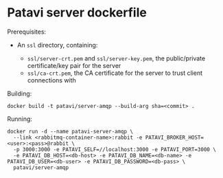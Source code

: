 Patavi server dockerfile
========================

Prerequisites:

 - An `ssl` directory, containing:

   - `ssl/server-crt.pem` and `ssl/server-key.pem`, the public/private certificate/key pair for the server
   - `ssl/ca-crt.pem`, the CA certificate for the server to trust client connections with

Building:

```docker build -t patavi/server-amqp --build-arg sha=<commit> .```

Running:

```
docker run -d --name patavi-server-amqp \
  --link <rabbitmq-container-name>:rabbit -e PATAVI_BROKER_HOST=<user>:<pass>@rabbit \
  -p 3000:3000 -e PATAVI_SELF=//localhost:3000 -e PATAVI_PORT=3000 \
  -e PATAVI_DB_HOST=<db-host> -e PATAVI_DB_NAME=<db-name> -e PATAVI_DB_USER=<db-user> -e PATAVI_DB_PASSWORD=<db-pass> \
  patavi/server-amqp
```

